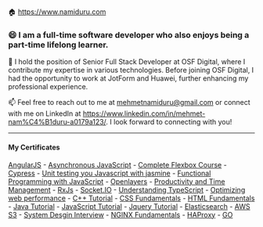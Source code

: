 🏠 https://www.namiduru.com

### 😄 I am a full-time software developer who also enjoys being a part-time lifelong learner.

🔭 I hold the position of Senior Full Stack Developer at OSF Digital, where I contribute my expertise in various technologies. Before joining OSF Digital, I had the opportunity to work at JotForm and Huawei, further enhancing my professional experience.

📫 Feel free to reach out to me at mehmetnamiduru@gmail.com or connect with me on LinkedIn at https://www.linkedin.com/in/mehmet-nam%C4%B1duru-a0179a123/. I look forward to connecting with you!

---

#### My Certificates

[AngularJS](https://github.com/namiduru/namiduru/blob/main/Certificates/angularjs.pdf) -
[Asynchronous JavaScript](https://github.com/namiduru/namiduru/blob/main/Certificates/async-javascript.pdf) -
[Complete Flexbox Course](https://github.com/namiduru/namiduru/blob/main/Certificates/css-flexbox.pdf) -
[Cypress](https://github.com/namiduru/namiduru/blob/main/Certificates/cypress.pdf) -
[Unit testing you Javascript with jasmine](https://github.com/namiduru/namiduru/blob/main/Certificates/jasmine.pdf) -
[Functional Programming with JavaScript](https://github.com/namiduru/namiduru/blob/main/Certificates/javascript-functional-programming.pdf) -
[Openlayers](https://github.com/namiduru/namiduru/blob/main/Certificates/open-layers.pdf) -
[Productivity and Time Management](https://github.com/namiduru/namiduru/blob/main/Certificates/productivity.pdf) -
[RxJs](https://github.com/namiduru/namiduru/blob/main/Certificates/rxjs.pdf) -
[Socket.IO](https://github.com/namiduru/namiduru/blob/main/Certificates/socket-io.pdf) -
[Understanding TypeScript](https://github.com/namiduru/namiduru/blob/main/Certificates/typescript.pdf) -
[Optimizing web performance](https://github.com/namiduru/namiduru/blob/main/Certificates/web-performance.pdf) -
[C++ Tutorial](https://github.com/namiduru/namiduru/blob/main/Certificates/c++-tutorial.pdf) -
[CSS Fundamentals](https://github.com/namiduru/namiduru/blob/main/Certificates/css-fundamentals.pdf) -
[HTML Fundamentals](https://github.com/namiduru/namiduru/blob/main/Certificates/html-fundamentals.pdf) -
[Java Tutorial](https://github.com/namiduru/namiduru/blob/main/Certificates/java-tutorial.pdf) -
[JavaScript Tutorial](https://github.com/namiduru/namiduru/blob/main/Certificates/javascript-tutorial.pdf) -
[Jquery Tutorial](https://github.com/namiduru/namiduru/blob/main/Certificates/jquery-tutorial.pdf) -
[Elasticsearch](https://github.com/namiduru/namiduru/blob/main/Certificates/elasticsearch.pdf) -
[AWS S3](https://github.com/namiduru/namiduru/blob/main/Certificates/aws-s3.pdf) -
[System Desgin Interview](https://github.com/namiduru/namiduru/blob/main/Certificates/system-design-interview.pdf) -
[NGINX Fundamentals](https://github.com/namiduru/namiduru/blob/main/Certificates/nginx-fundamentals.pdf) -
[HAProxy](https://github.com/namiduru/namiduru/blob/main/Certificates/haproxy.pdf) -
[GO](https://github.com/namiduru/namiduru/blob/main/Certificates/go.pdf)
